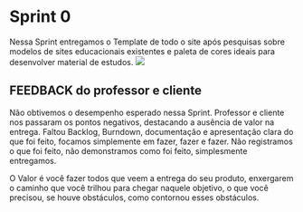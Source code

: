 # Sprint 0
Nessa Sprint entregamos o Template de todo o site após pesquisas sobre modelos de sites educacionais existentes e paleta de cores ideais para desenvolver material de estudos.
![](https://github.com/cpusfatec/cpusfatec/blob/master/Sprint%200/cpu01_1_original.jpg)


## FEEDBACK do professor e cliente
Não obtivemos o desempenho esperado nessa Sprint. Professor e cliente nos passaram os pontos negativos, destacando a ausência de valor na entrega.
Faltou Backlog, Burndown, documentação e apresentação clara do que foi feito, focamos simplemente em fazer, fazer e fazer. Não registramos o que foi feito, não demonstramos como foi feito, simplesmente entregamos.

O Valor é você fazer todos que veem a entrega do seu produto, enxergarem o caminho que você trilhou para chegar naquele objetivo, o que você precisou, se houve obstáculos, como contornou esses obstáculos.
